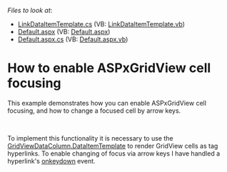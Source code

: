 <!-- default file list -->
*Files to look at*:

* [LinkDataItemTemplate.cs](./CS/WebSite/App_Code/LinkDataItemTemplate.cs) (VB: [LinkDataItemTemplate.vb](./VB/WebSite/App_Code/LinkDataItemTemplate.vb))
* [Default.aspx](./CS/WebSite/Default.aspx) (VB: [Default.aspx](./VB/WebSite/Default.aspx))
* [Default.aspx.cs](./CS/WebSite/Default.aspx.cs) (VB: [Default.aspx.vb](./VB/WebSite/Default.aspx.vb))
<!-- default file list end -->
# How to enable ASPxGridView cell focusing


<p>This example demonstrates how you can enable ASPxGridView cell focusing, and how to change a focused cell by arrow keys.</p><br />
<p>To implement this functionality it is necessary to use the <a href="http://documentation.devexpress.com/#AspNet/DevExpressWebASPxGridViewGridViewDataColumn_DataItemTemplatetopic"><u>GridViewDataColumn.DataItemTemplate</u></a> to render GridView cells as <a> tag hyperlinks. To enable changing of focus via arrow keys  I have handled a  hyperlink's <a href="http://www.w3schools.com/jsref/event_onkeydown.asp"><u>onkeydown</u></a> event.</p>

<br/>


